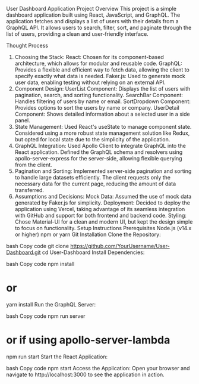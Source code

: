 User Dashboard Application
Project Overview
This project is a simple dashboard application built using React, JavaScript, and GraphQL. The application fetches and displays a list of users with their details from a GraphQL API. It allows users to search, filter, sort, and paginate through the list of users, providing a clean and user-friendly interface.

Thought Process
1. Choosing the Stack:
React: Chosen for its component-based architecture, which allows for modular and reusable code.
GraphQL: Provides a flexible and efficient way to fetch data, allowing the client to specify exactly what data is needed.
Faker.js: Used to generate mock user data, enabling testing without relying on an external API.
2. Component Design:
UserList Component: Displays the list of users with pagination, search, and sorting functionality.
SearchBar Component: Handles filtering of users by name or email.
SortDropdown Component: Provides options to sort the users by name or company.
UserDetail Component: Shows detailed information about a selected user in a side panel.
3. State Management:
Used React's useState to manage component state.
Considered using a more robust state management solution like Redux, but opted for local state due to the simplicity of the application.
4. GraphQL Integration:
Used Apollo Client to integrate GraphQL into the React application.
Defined the GraphQL schema and resolvers using apollo-server-express for the server-side, allowing flexible querying from the client.
5. Pagination and Sorting:
Implemented server-side pagination and sorting to handle large datasets efficiently.
The client requests only the necessary data for the current page, reducing the amount of data transferred.
6. Assumptions and Decisions:
Mock Data: Assumed the use of mock data generated by Faker.js for simplicity.
Deployment: Decided to deploy the application using Vercel, taking advantage of its seamless integration with GitHub and support for both frontend and backend code.
Styling: Chose Material-UI for a clean and modern UI, but kept the design simple to focus on functionality.
Setup Instructions
Prerequisites
Node.js (v14.x or higher)
npm or yarn
Git
Installation
Clone the Repository:

bash
Copy code
git clone https://github.com/YourUsername/User-Dashboard.git
cd User-Dashboard
Install Dependencies:

bash
Copy code
npm install
# or
yarn install
Run the GraphQL Server:

bash
Copy code
npm run server
# or if using apollo-server-lambda
npm run start
Start the React Application:

bash
Copy code
npm start
Access the Application:
Open your browser and navigate to http://localhost:3000 to see the application in action.